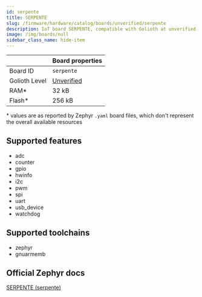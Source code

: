 ```yaml
---
id: serpente
title: SERPENTE
slug: /firmware/hardware/catalog/boards/unverified/serpente
description: IoT board SERPENTE, compatible with Golioth at unverified level.
image: /img/boards/null
sidebar_class_name: hide-item
---
```


[//]: # (This is an auto-generated file, do not edit! Changes to it will be lost upon re-generation)



|                | Board properties     |
| -------------  | -------------------- |
| Board ID       | `serpente` |
| Golioth Level  | [Unverified](/firmware/hardware#unverified-boards) |
| RAM*           | 32 kB |
| Flash*         | 256 kB |

\* values are as reported by Zephyr `.yaml` board files, which don't represent the overall available resources



## Supported features

* adc
* counter
* gpio
* hwinfo
* i2c
* pwm
* spi
* uart
* usb_device
* watchdog

## Supported toolchains

* zephyr
* gnuarmemb

## Official Zephyr docs

[SERPENTE (serpente)](https://docs.zephyrproject.org/latest/boards/others/serpente/doc/index.html)
